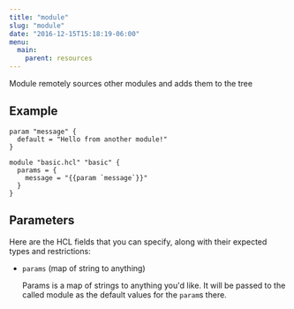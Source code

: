 ```yaml
---
title: "module"
slug: "module"
date: "2016-12-15T15:18:19-06:00"
menu:
  main:
    parent: resources
---
```



Module remotely sources other modules and adds them to the tree


## Example

```hcl
param "message" {
  default = "Hello from another module!"
}

module "basic.hcl" "basic" {
  params = {
    message = "{{param `message`}}"
  }
}

```


## Parameters

Here are the HCL fields that you can specify, along with their expected types
and restrictions:


- `params` (map of string to anything)

  Params is a map of strings to anything you'd like. It will be passed to
the called module as the default values for the `param`s there.


